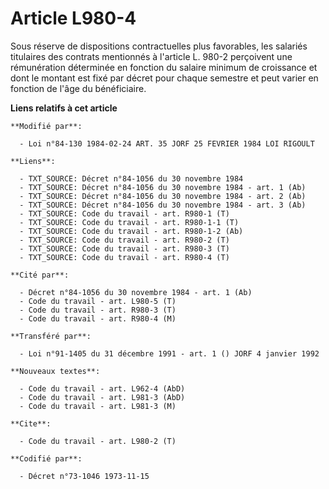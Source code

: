 # Article L980-4

Sous réserve de dispositions contractuelles plus favorables, les salariés titulaires des contrats mentionnés à l'article L.
980-2 perçoivent une rémunération déterminée en fonction du salaire minimum de croissance et dont le montant est fixé par
décret pour chaque semestre et peut varier en fonction de l'âge du bénéficiaire.

**Liens relatifs à cet article**

	**Modifié par**:

	  - Loi n°84-130 1984-02-24 ART. 35 JORF 25 FEVRIER 1984 LOI RIGOULT

	**Liens**:

	  - TXT_SOURCE: Décret n°84-1056 du 30 novembre 1984
	  - TXT_SOURCE: Décret n°84-1056 du 30 novembre 1984 - art. 1 (Ab)
	  - TXT_SOURCE: Décret n°84-1056 du 30 novembre 1984 - art. 2 (Ab)
	  - TXT_SOURCE: Décret n°84-1056 du 30 novembre 1984 - art. 3 (Ab)
	  - TXT_SOURCE: Code du travail - art. R980-1 (T)
	  - TXT_SOURCE: Code du travail - art. R980-1-1 (T)
	  - TXT_SOURCE: Code du travail - art. R980-1-2 (Ab)
	  - TXT_SOURCE: Code du travail - art. R980-2 (T)
	  - TXT_SOURCE: Code du travail - art. R980-3 (T)
	  - TXT_SOURCE: Code du travail - art. R980-4 (T)

	**Cité par**:

	  - Décret n°84-1056 du 30 novembre 1984 - art. 1 (Ab)
	  - Code du travail - art. L980-5 (T)
	  - Code du travail - art. R980-3 (T)
	  - Code du travail - art. R980-4 (M)

	**Transféré par**:

	  - Loi n°91-1405 du 31 décembre 1991 - art. 1 () JORF 4 janvier 1992

	**Nouveaux textes**:

	  - Code du travail - art. L962-4 (AbD)
	  - Code du travail - art. L981-3 (AbD)
	  - Code du travail - art. L981-3 (M)

	**Cite**:

	  - Code du travail - art. L980-2 (T)

	**Codifié par**:

	  - Décret n°73-1046 1973-11-15
